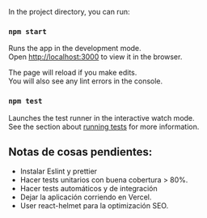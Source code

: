 In the project directory, you can run:

### `npm start`

Runs the app in the development mode.<br>
Open [http://localhost:3000](http://localhost:3000) to view it in the browser.

The page will reload if you make edits.<br>
You will also see any lint errors in the console.

### `npm test`

Launches the test runner in the interactive watch mode.<br>
See the section about [running tests](https://facebook.github.io/create-react-app/docs/running-tests) for more information.

## Notas de cosas pendientes:

- Instalar Eslint y prettier
- Hacer tests unitarios con buena cobertura > 80%.
- Hacer tests automáticos y de integración
- Dejar la aplicación corriendo en Vercel.
- User react-helmet para la optimización SEO.

